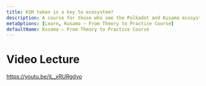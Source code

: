 ```yaml
---
title: KSM token is a key to ecosystem?
description: A course for those who see the Polkadot and Kusama ecosystem for the first time.
metaOptions: [Learn, Kusama — From Theory to Practice Course]
defaultName: Kusama — From Theory to Practice Course
---
```


# Video Lecture

https://youtu.be/jL_xRURgdyo

